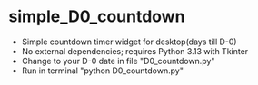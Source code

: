 # simple_D0_countdown
- Simple countdown timer widget for desktop(days till D-0)
- No external dependencies; requires Python 3.13 with Tkinter
- Change to your D-0 date in file "D0_countdown.py"
- Run in terminal "python D0_countdown.py"
